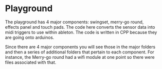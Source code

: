 # Playground
The playground has 4 major components: swingset, merry-go round, effects panel and touch pads. 
The code here converts the sensor data into midi triggers to use within ableton. The code is written in CPP because they are going onto arduinos. 

Since there are 4 major components you will see those in the major folders and then a series of additional folders that pertain to each component. 
For instance, the Merry-go round had a wifi module at one point so there were files associated with that. 
















